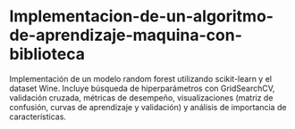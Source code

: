 # Implementacion-de-un-algoritmo-de-aprendizaje-maquina-con-biblioteca
Implementación de un modelo random forest utilizando scikit-learn y el dataset Wine. Incluye búsqueda de hiperparámetros con GridSearchCV, validación cruzada, métricas de desempeño, visualizaciones (matriz de confusión, curvas de aprendizaje y validación) y análisis de importancia de características. 
